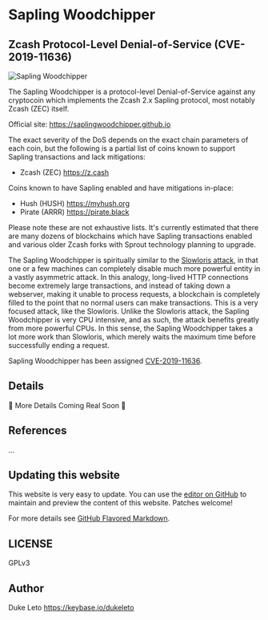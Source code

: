 # Sapling Woodchipper

## Zcash Protocol-Level Denial-of-Service (CVE-2019-11636)

![Sapling Woodchipper](https://saplingwoodchipper.github.io/sapling-woodchipper.png)

The Sapling Woodchipper is a protocol-level Denial-of-Service against any cryptocoin which implements the Zcash 2.x Sapling protocol, most notably Zcash (ZEC) itself.

Official site: https://saplingwoodchipper.github.io

The exact severity of the DoS depends on the exact chain parameters of each coin, but the following is a partial list of coins known
to support Sapling transactions and lack mitigations:

* Zcash (ZEC) https://z.cash

Coins known to have Sapling enabled and have mitigations in-place:

* Hush (HUSH) https://myhush.org
* Pirate (ARRR) https://pirate.black

Please note these are not exhaustive lists. It's currently estimated that there are many dozens of blockchains which have Sapling
transactions enabled and various older Zcash forks with Sprout technology planning to upgrade.

The Sapling Woodchipper is spiritually similar to the [Slowloris attack](https://en.wikipedia.org/wiki/Slowloris_(computer_security)),
in that one or a few machines can completely disable much more powerful entity in a vastly asymmetric attack. In this analogy, long-lived HTTP connections become extremely large transactions, and instead of taking down a webserver, making it unable to process requests, a blockchain is completely filled to the point that no normal users can make transactions. This is a very focused attack, like the Slowloris. Unlike the Slowloris attack, the Sapling Woodchipper is very CPU intensive, and as such, the attack benefits greatly from more powerful CPUs. In this sense, the Sapling Woodchipper takes a lot more work than Slowloris, which merely waits the maximum time before successfully ending a request.

Sapling Woodchipper has been assigned [CVE-2019-11636](https://nvd.nist.gov/vuln/detail/CVE-2019-11636).

## Details

:popcorn: More Details Coming Real Soon :popcorn:

## References

...

## Updating this website

This website is very easy to update. You can use the [editor on GitHub](https://github.com/saplingwoodchipper/saplingwoodchipper.github.io/edit/master/README.md) to maintain and preview the content of this website. Patches welcome!

For more details see [GitHub Flavored Markdown](https://guides.github.com/features/mastering-markdown/).

## LICENSE

GPLv3

## Author

Duke Leto https://keybase.io/dukeleto

